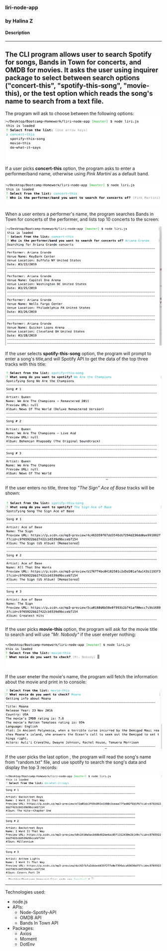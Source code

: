 ### liri-node-app
### by Halina Z

#### Description
-------------------------------------------------------------------
The CLI program allows user to search Spotify for songs, Bands in Town for concerts, and OMDB for movies. It asks the user using inquirer package to select between search options ("concert-this", "spotify-this-song", "movie-this), or the test option which reads the song's name to search from a text file. 
---------------------------------------------------------------------------------------------
The program will ask to choose between the following options:
![Prompt](images/ScreenShot_1.png)

If a user picks **concert-this** option, the program asks to enter a performer/band name, otherwise using *Pink Martini* as a default band. 

![Selecting a performer](images/ScreenShot_2.png)

When a user enters a performer's name, the program searches Bands in Town for concerts of the performer, and lists top 10 concerts to the screen:

![Bands in Town search results](images/ScreenShot_4.png)

If the user selects  **spotify-this-song** option, the program will prompt to enter a song's title,and will Spotify API to get the data of the top three tracks with this title: 

![Spotify search results](images/ScreenShot_6.png)

If the user enters no title, three top *"The Sign" Ace of Base* tracks will be shown:

![Spotify default search results](images/ScreenShot_5.png)


If the user picks  **movie-this** option, the program will ask for the movie title to search and will use *"Mr. Nobody"* if the user enetyer nothing:

![OMDB Movie API default search results](images/ScreenShot_7.png)

If the user eneter the movie's name, the program will fetch the information about the movie and print in to console:

![OMDB Movie API default search results](images/ScreenShot_8.png)

If the user picks the last option <do-what-it-says>, the program will read the song's name from "random.txt" file, and use spotify to search the song's data and display the top 3 records:  

![Do-what-it-says default song's results](images/ScreenShot_9.png)

-------------------------------------------------------------------

Technologies used:
  * node.js
  * APIs: 
    * Node-Spotify-API
    * OMDB API
    * Bands In Town API
  * Packages: 
    * Axios
    * Moment
    * DotEnv